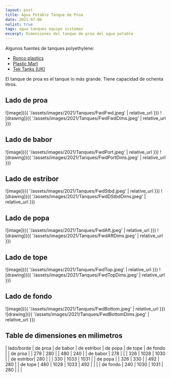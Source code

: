 ```yaml
---
layout: post
title: Agua Potable Tanque de Proa
date: 2021-07-06
nolist: true
tags: agua tanques equipo sistemas
excerpt: Dimensiones del tanque de proa del agua potable
---
```


Algunos fuentes de tanques polyethylene:
- [Ronco plastics](https://ronco-plastics.com/product/water-waste-holding-tank/)
- [Plastic Mart](https://www.plastic-mart.com/category/30/marine-water-tanks)
- [Tek Tanks (UK)](https://www.tek-tanks.com/custom-tanks/)

El tanque de proa es el tanque lo más grande. Tiene capacidad de ochenta litros.

## Lado de proa
![image]({{ '/assets/images/2021/Tanques/FwdFwd.jpeg' | relative_url }})
![drawing]({{ '/assets/images/2021/Tanques/FwdFwdDims.jpeg' | relative_url }})

## Lado de babor
![image]({{ '/assets/images/2021/Tanques/FwdPort.jpeg' | relative_url }})
![drawing]({{ '/assets/images/2021/Tanques/FwdPortDims.jpeg' | relative_url }})

## Lado de estribor
![image]({{ '/assets/images/2021/Tanques/FwdStbd.jpeg' | relative_url }})
![drawing]({{ '/assets/images/2021/Tanques/FwdDStbdDims.jpeg' | relative_url }})

## Lado de popa
![image]({{ '/assets/images/2021/Tanques/FwdAft.jpeg' | relative_url }})
![drawing]({{ '/assets/images/2021/Tanques/FwdAftDims.jpeg' | relative_url }})

## Lado de tope
![image]({{ '/assets/images/2021/Tanques/FwdTop.jpeg' | relative_url }})
![drawing]({{ '/assets/images/2021/Tanques/FwdTopDims.jpeg' | relative_url }})

## Lado de fondo
![image]({{ '/assets/images/2021/Tanques/FwdBottom.jpeg' | relative_url }})
![drawing]({{ '/assets/images/2021/Tanques/FwdBottomDims.jpeg' | relative_url }})

## Table de dimensiones en milimetros

| lado/borde | de proa | de babor | de estribor | de popa | de tope | de fondo |
| de proa    |         | 278      | 280         |         | 480     | 240      |
| de babor   | 278     |          |             | 326     | 1028    | 1030     |
| de estribor| 280     |          |             | 330     | 1033    | 1031     |
| de popa    |         | 326      | 330         |         | 492     | 280      |
| de tope    | 480     | 1028     | 1033        | 492     |         |          |
| de fondo   | 240     | 1030     | 1031        | 280     |         |          |
